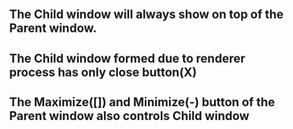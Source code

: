 ## The Child window will always show on top of the Parent window.

## The Child window formed due to renderer process has only close button(X)

## The Maximize([]) and Minimize(-) button of the Parent window also controls Child window